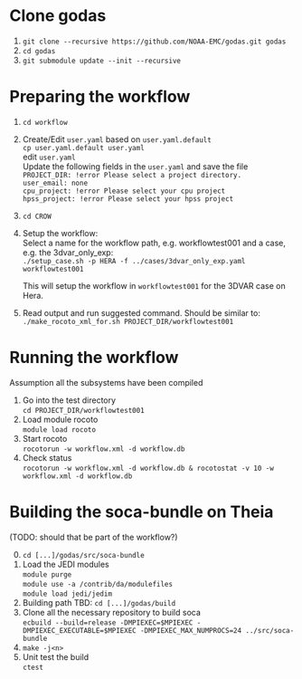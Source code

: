 # Clone godas
1. `git clone --recursive https://github.com/NOAA-EMC/godas.git godas`
2. `cd godas`
3. `git submodule update --init --recursive`

# Preparing the workflow
1. `cd workflow` 
2. Create/Edit `user.yaml` based on `user.yaml.default` \
   `cp user.yaml.default user.yaml` \
   edit `user.yaml` \
Update the following fields in the `user.yaml` and save the file \
   `PROJECT_DIR: !error Please select a project directory.` \
   `user_email: none` \
   `cpu_project: !error Please select your cpu project` \
   `hpss_project: !error Please select your hpss project` 
3. `cd CROW`
4. Setup the workflow: \
   Select a name for the workflow path, e.g. workflowtest001 and a case, e.g. the 3dvar_only_exp: \
   `./setup_case.sh -p HERA -f ../cases/3dvar_only_exp.yaml workflowtest001`
   
   This will setup the workflow in `workflowtest001` for the 3DVAR case on Hera.
   
5. Read output and run suggested command. Should be similar to: \
   `./make_rocoto_xml_for.sh PROJECT_DIR/workflowtest001` 
 
# Running the workflow
Assumption all the subsystems have been compiled

1. Go into the test directory \
   `cd PROJECT_DIR/workflowtest001`
2. Load module rocoto \
   `module load rocoto`
3. Start rocoto \
   `rocotorun -w workflow.xml -d workflow.db`
4. Check status \
   `rocotorun -w workflow.xml -d workflow.db & rocotostat -v 10 -w workflow.xml -d workflow.db`

# Building the soca-bundle on Theia 
(TODO: should that be part of the workflow?)

0. `cd [...]/godas/src/soca-bundle`
1. Load the JEDI modules \
   `module purge` \
   `module use -a /contrib/da/modulefiles` \
   `module load jedi/jedim` 
2. Building path TBD: `cd [...]/godas/build`
3. Clone all the necessary repository to build soca \
   `ecbuild --build=release -DMPIEXEC=$MPIEXEC -DMPIEXEC_EXECUTABLE=$MPIEXEC -DMPIEXEC_MAX_NUMPROCS=24 ../src/soca-bundle`
4. `make -j<n>`
5. Unit test the build \
   `ctest`
